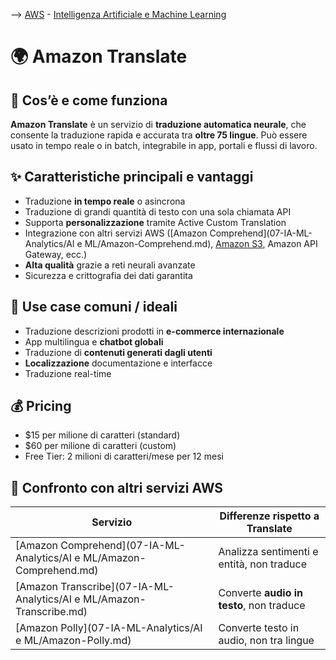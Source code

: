 --> [AWS](00-Intro/AWS.md)  -  [Intelligenza Artificiale e Machine Learning](07-IA-ML-Analytics/Intelligenza-artificiale-Machine-Learning-e-Analytics.md)
# 🌍 Amazon Translate

## 📘 Cos’è e come funziona

**Amazon Translate** è un servizio di **traduzione automatica neurale**, che consente la traduzione rapida e accurata tra **oltre 75 lingue**. Può essere usato in tempo reale o in batch, integrabile in app, portali e flussi di lavoro.

## ✨ Caratteristiche principali e vantaggi

- Traduzione **in tempo reale** o asincrona
- Traduzione di grandi quantità di testo con una sola chiamata API
- Supporta **personalizzazione** tramite Active Custom Translation
- Integrazione con altri servizi AWS ([Amazon Comprehend](07-IA-ML-Analytics/AI e ML/Amazon-Comprehend.md), [Amazon S3](02-Storage-services/Amazon-S3.md), Amazon API Gateway, ecc.)
- **Alta qualità** grazie a reti neurali avanzate
- Sicurezza e crittografia dei dati garantita

## 🚀 Use case comuni / ideali

- Traduzione descrizioni prodotti in **e-commerce internazionale**
- App multilingua e **chatbot globali**
- Traduzione di **contenuti generati dagli utenti**
- **Localizzazione** documentazione e interfacce
- Traduzione real-time

## 💰 Pricing

- $15 per milione di caratteri (standard)
- $60 per milione di caratteri (custom)
- Free Tier: 2 milioni di caratteri/mese per 12 mesi

## 🔄 Confronto con altri servizi AWS

| Servizio            | Differenze rispetto a Translate                 |
|---------------------|--------------------------------------------------|
| [Amazon Comprehend](07-IA-ML-Analytics/AI e ML/Amazon-Comprehend.md)          | Analizza sentimenti e entità, non traduce       |
| [Amazon Transcribe](07-IA-ML-Analytics/AI e ML/Amazon-Transcribe.md)          | Converte **audio in testo**, non traduce        |
| [Amazon Polly](07-IA-ML-Analytics/AI e ML/Amazon-Polly.md)                     | Converte testo in audio, non tra lingue         |

